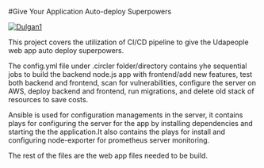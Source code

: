 #Give Your Application Auto-deploy Superpowers

[![Dulgan1](https://circleci.com/gh/Dulgan1/cdond-c3-projectstarter.svg?style=svg)](https://circleci.com/gh/Dulgan1/cdond-c3-projectstarter)

This project covers the utilization of  CI/CD pipeline to give the Udapeople web app auto deploy superpowers.

The config.yml file under .circler folder/directory contains yhe sequential jobs to build the backend node.js app with frontend/add new features, test both backend and frontend, scan for vulnerabilities, configure the server on AWS, deploy backend and frontend, run migrations, and delete old stack of resources to save costs.

Ansible is used for configuration managements in the server, it contains plays for configuring the server for the app by installing dependencies and starting the the application.It also contains the plays for install and configuring node-exporter for prometheus server monitoring.

The rest of the files are the web app files needed to be build.

